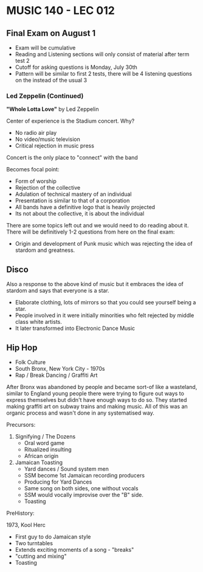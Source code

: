# MUSIC 140 - LEC 012
## Final Exam on August 1
- Exam will be cumulative
- Reading and Listening sections will only consist of material after term test 2
- Cutoff for asking questions is Monday, July 30th
- Pattern will be similar to first 2 tests, there will be 4 listening questions on the instead of the usual 3

### Led Zeppelin (Continued)

**"Whole Lotta Love"** by Led Zeppelin

Center of experience is the Stadium concert. Why?
- No radio air play
- No video/music television
- Critical rejection in music press

Concert is the only place to "connect" with the band

Becomes focal point:
- Form of worship
- Rejection of the collective
- Adulation of technical mastery of an individual
- Presentation is similar to that of a corporation
- All bands have a definitive logo that is heavily projected
- Its not about the collective, it is about the individual

There are some topics left out and we would need to do reading about it. There will be definitively 1-2 questions from here on the final exam:
- Origin and development of Punk music which was rejecting the idea of stardom and greatness.

## Disco
Also a response to the above kind of music but it embraces the idea of stardom and says that everyone is a star.
- Elaborate clothing, lots of mirrors so that you could see yourself being a star.
- People involved in it were initially minorities who felt rejected by middle class white artists.
- It later transformed into Electronic Dance Music

## Hip Hop
- Folk Culture
- South Bronx, New York City - 1970s
- Rap / Break Dancing / Graffiti Art

After Bronx was abandoned by people and became sort-of like a wasteland, similar to England young people there were trying to figure out ways to express themselves but didn't have enough ways to do so. They started making graffiti art on subway trains and making music. All of this was an organic process and wasn't done in any systematised way.

Precursors:
1. Signifying / The Dozens
    - Oral word game
    - Ritualized insulting
    - African origin
2. Jamaican Toasting
    - Yard dances / Sound system men
    - SSM become 1st Jamaican recording producers
    - Producing for Yard Dances
    - Same song on both sides, one without vocals
    - SSM would vocally improvise over the "B" side.
    - Toasting

PreHistory:

1973, Kool Herc
- First guy to do Jamaican style 
- Two turntables
- Extends exciting moments of a song - "breaks"
- "cutting and mixing"
- Toasting
<!--stackedit_data:
eyJoaXN0b3J5IjpbLTU0MjgzMTc0NCwtODU0MzkxMTIyLDEzNz
Y1NjYwNDIsMjEzMjk2ODUzNSwtNzY3Mjk3ODU5LC0xMzcwMzc5
ODc0LDM1NTY3NDU5MywxODIwMjgzNDQyLC0yMDIzNDExMDQ0LC
0xNTcwNjYxNDU0LDExODM1MzA1NDcsMTI1MTE3NzM3MV19
-->